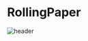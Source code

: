# RollingPaper
![header](https://capsule-render.vercel.app/api?type=wave&color=auto&height=300&section=header&text=Rolling%20Paper&fontSize=90)
